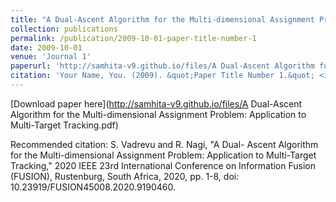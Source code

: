 ```yaml
---
title: "A Dual-Ascent Algorithm for the Multi-dimensional Assignment Problem: Application to Multi-Target Tracking"
collection: publications
permalink: /publication/2009-10-01-paper-title-number-1
date: 2009-10-01
venue: 'Journal 1'
paperurl: 'http://samhita-v9.github.io/files/A Dual-Ascent Algorithm for the Multi-dimensional Assignment Problem: Application to Multi-Target Tracking.pdf'
citation: 'Your Name, You. (2009). &quot;Paper Title Number 1.&quot; <i>Journal 1</i>. 1(1).'
---
```


[Download paper here](http://samhita-v9.github.io/files/A Dual-Ascent Algorithm for the Multi-dimensional Assignment Problem: Application to Multi-Target Tracking.pdf)

Recommended citation: S. Vadrevu and R. Nagi, "A Dual- Ascent Algorithm for the Multi-dimensional Assignment Problem: Application to Multi-Target Tracking," 2020 IEEE 23rd International Conference on Information Fusion (FUSION), Rustenburg, South Africa, 2020, pp. 1-8, doi: 10.23919/FUSION45008.2020.9190460.
